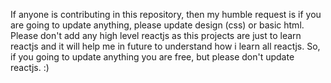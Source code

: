 If anyone is contributing in this repository, then my humble request is if you are going to update anything, please update design (css) or basic html. Please don't add any high level reactjs as this projects are just to learn reactjs and it will help me in future to understand how i learn all reactjs. So, if you going to update anything you are free, but please don't update reactjs. :)
